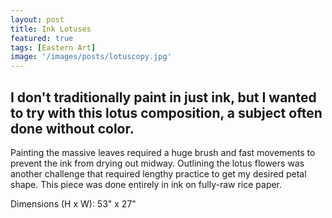 ```yaml
---
layout: post
title: Ink Lotuses
featured: true
tags: [Eastern Art]
image: '/images/posts/lotuscopy.jpg'
---
```


## I don't traditionally paint in just ink, but I wanted to try with this lotus composition, a subject often done without color.

Painting the massive leaves required a huge brush and fast movements to prevent the ink from drying out midway. Outlining the lotus flowers was another challenge that required lengthy practice to get my desired petal shape. This piece was done entirely in ink on fully-raw rice paper.

Dimensions (H x W): 53" x 27"